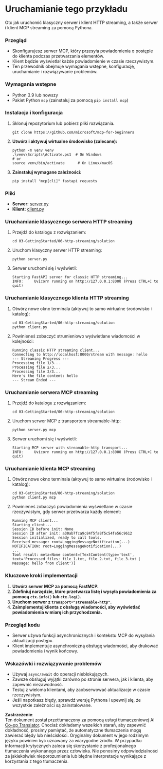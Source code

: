 <!--
CO_OP_TRANSLATOR_METADATA:
{
  "original_hash": "67ecbca6a060477ded3e13ddbeba64f7",
  "translation_date": "2025-08-18T12:59:05+00:00",
  "source_file": "03-GettingStarted/06-http-streaming/solution/python/README.md",
  "language_code": "pl"
}
-->
# Uruchamianie tego przykładu

Oto jak uruchomić klasyczny serwer i klient HTTP streaming, a także serwer i klient MCP streaming za pomocą Pythona.

### Przegląd

- Skonfigurujesz serwer MCP, który przesyła powiadomienia o postępie do klienta podczas przetwarzania elementów.
- Klient będzie wyświetlał każde powiadomienie w czasie rzeczywistym.
- Ten przewodnik obejmuje wymagania wstępne, konfigurację, uruchamianie i rozwiązywanie problemów.

### Wymagania wstępne

- Python 3.9 lub nowszy
- Pakiet Python `mcp` (zainstaluj za pomocą `pip install mcp`)

### Instalacja i konfiguracja

1. Sklonuj repozytorium lub pobierz pliki rozwiązania.

   ```pwsh
   git clone https://github.com/microsoft/mcp-for-beginners
   ```

1. **Utwórz i aktywuj wirtualne środowisko (zalecane):**

   ```pwsh
   python -m venv venv
   .\venv\Scripts\Activate.ps1  # On Windows
   # or
   source venv/bin/activate      # On Linux/macOS
   ```

1. **Zainstaluj wymagane zależności:**

   ```pwsh
   pip install "mcp[cli]" fastapi requests
   ```

### Pliki

- **Serwer:** [server.py](../../../../../../03-GettingStarted/06-http-streaming/solution/python/server.py)
- **Klient:** [client.py](../../../../../../03-GettingStarted/06-http-streaming/solution/python/client.py)

### Uruchamianie klasycznego serwera HTTP streaming

1. Przejdź do katalogu z rozwiązaniem:

   ```pwsh
   cd 03-GettingStarted/06-http-streaming/solution
   ```

2. Uruchom klasyczny serwer HTTP streaming:

   ```pwsh
   python server.py
   ```

3. Serwer uruchomi się i wyświetli:

   ```
   Starting FastAPI server for classic HTTP streaming...
   INFO:     Uvicorn running on http://127.0.0.1:8000 (Press CTRL+C to quit)
   ```

### Uruchamianie klasycznego klienta HTTP streaming

1. Otwórz nowe okno terminala (aktywuj to samo wirtualne środowisko i katalog):

   ```pwsh
   cd 03-GettingStarted/06-http-streaming/solution
   python client.py
   ```

2. Powinieneś zobaczyć strumieniowo wyświetlane wiadomości w kolejności:

   ```text
   Running classic HTTP streaming client...
   Connecting to http://localhost:8000/stream with message: hello
   --- Streaming Progress ---
   Processing file 1/3...
   Processing file 2/3...
   Processing file 3/3...
   Here's the file content: hello
   --- Stream Ended ---
   ```

### Uruchamianie serwera MCP streaming

1. Przejdź do katalogu z rozwiązaniem:
   ```pwsh
   cd 03-GettingStarted/06-http-streaming/solution
   ```
2. Uruchom serwer MCP z transportem streamable-http:
   ```pwsh
   python server.py mcp
   ```
3. Serwer uruchomi się i wyświetli:
   ```
   Starting MCP server with streamable-http transport...
   INFO:     Uvicorn running on http://127.0.0.1:8000 (Press CTRL+C to quit)
   ```

### Uruchamianie klienta MCP streaming

1. Otwórz nowe okno terminala (aktywuj to samo wirtualne środowisko i katalog):
   ```pwsh
   cd 03-GettingStarted/06-http-streaming/solution
   python client.py mcp
   ```
2. Powinieneś zobaczyć powiadomienia wyświetlane w czasie rzeczywistym, gdy serwer przetwarza każdy element:
   ```
   Running MCP client...
   Starting client...
   Session ID before init: None
   Session ID after init: a30ab7fca9c84f5fa8f5c54fe56c9612
   Session initialized, ready to call tools.
   Received message: root=LoggingMessageNotification(...)
   NOTIFICATION: root=LoggingMessageNotification(...)
   ...
   Tool result: meta=None content=[TextContent(type='text', text='Processed files: file_1.txt, file_2.txt, file_3.txt | Message: hello from client')]
   ```

### Kluczowe kroki implementacji

1. **Utwórz serwer MCP za pomocą FastMCP.**
2. **Zdefiniuj narzędzie, które przetwarza listę i wysyła powiadomienia za pomocą `ctx.info()` lub `ctx.log()`.**
3. **Uruchom serwer z `transport="streamable-http"`.**
4. **Zaimplementuj klienta z obsługą wiadomości, aby wyświetlać powiadomienia w miarę ich przychodzenia.**

### Przegląd kodu
- Serwer używa funkcji asynchronicznych i kontekstu MCP do wysyłania aktualizacji postępu.
- Klient implementuje asynchroniczną obsługę wiadomości, aby drukować powiadomienia i wynik końcowy.

### Wskazówki i rozwiązywanie problemów

- Używaj `async/await` do operacji nieblokujących.
- Zawsze obsługuj wyjątki zarówno po stronie serwera, jak i klienta, aby zapewnić niezawodność.
- Testuj z wieloma klientami, aby zaobserwować aktualizacje w czasie rzeczywistym.
- Jeśli napotkasz błędy, sprawdź wersję Pythona i upewnij się, że wszystkie zależności są zainstalowane.

**Zastrzeżenie**:  
Ten dokument został przetłumaczony za pomocą usługi tłumaczeniowej AI [Co-op Translator](https://github.com/Azure/co-op-translator). Chociaż dokładamy wszelkich starań, aby zapewnić dokładność, prosimy pamiętać, że automatyczne tłumaczenia mogą zawierać błędy lub nieścisłości. Oryginalny dokument w jego rodzimym języku powinien być uznawany za wiarygodne źródło. W przypadku informacji krytycznych zaleca się skorzystanie z profesjonalnego tłumaczenia wykonanego przez człowieka. Nie ponosimy odpowiedzialności za jakiekolwiek nieporozumienia lub błędne interpretacje wynikające z korzystania z tego tłumaczenia.